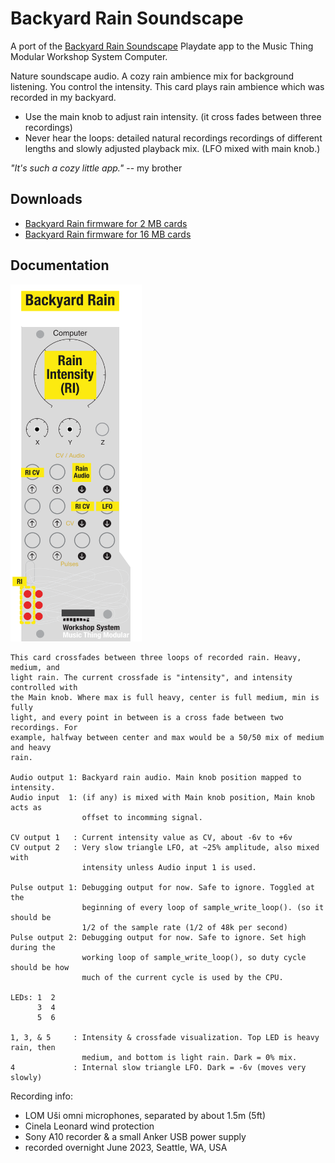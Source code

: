 
# Backyard Rain Soundscape

A port of the [Backyard Rain Soundscape](https://briandorsey.itch.io/backyard-rain-soundscape) Playdate app to the Music Thing Modular Workshop System Computer. 

Nature soundscape audio. A cozy rain ambience mix for background listening. You control the intensity. This card plays rain ambience which was recorded in my backyard. 

* Use the main knob to adjust rain intensity. (it cross fades between three recordings)
* Never hear the loops: detailed natural recordings recordings of different lengths and slowly adjusted playback mix. (LFO mixed with main knob.) 

*"It's such a cozy little app."* -- my brother

## Downloads

* [Backyard Rain firmware for 2 MB cards](https://github.com/briandorsey/mtmws_cards/releases/download/BRv0.1.0/backyard_rain_2M_0_1_0.uf2.zip)
* [Backyard Rain firmware for 16 MB cards](https://github.com/briandorsey/mtmws_cards/releases/download/BRv0.1.0/backyard_rain_16M_0_1_0.uf2.zip)

## Documentation

<img src="BR_quickref.png" width="210px">

```text
This card crossfades between three loops of recorded rain. Heavy, medium, and
light rain. The current crossfade is "intensity", and intensity controlled with
the Main knob. Where max is full heavy, center is full medium, min is fully
light, and every point in between is a cross fade between two recordings. For
example, halfway between center and max would be a 50/50 mix of medium and heavy
rain.

Audio output 1: Backyard rain audio. Main knob position mapped to intensity.
Audio input  1: (if any) is mixed with Main knob position, Main knob acts as
                offset to incomming signal.

CV output 1   : Current intensity value as CV, about -6v to +6v
CV output 2   : Very slow triangle LFO, at ~25% amplitude, also mixed with
                intensity unless Audio input 1 is used.

Pulse output 1: Debugging output for now. Safe to ignore. Toggled at the
                beginning of every loop of sample_write_loop(). (so it should be
                1/2 of the sample rate (1/2 of 48k per second)
Pulse output 2: Debugging output for now. Safe to ignore. Set high during the
                working loop of sample_write_loop(), so duty cycle should be how
                much of the current cycle is used by the CPU.

LEDs: 1  2
      3  4
      5  6

1, 3, & 5     : Intensity & crossfade visualization. Top LED is heavy rain, then
                medium, and bottom is light rain. Dark = 0% mix. 
4             : Internal slow triangle LFO. Dark = -6v (moves very slowly)
```

Recording info:

* LOM Uši omni microphones, separated by about 1.5m (5ft)
* Cinela Leonard wind protection
* Sony A10 recorder & a small Anker USB power supply
* recorded overnight June 2023, Seattle, WA, USA

